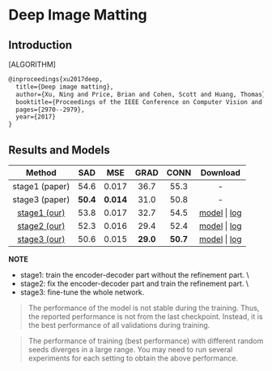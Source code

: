 # Deep Image Matting

## Introduction

[ALGORITHM]

```latex
@inproceedings{xu2017deep,
  title={Deep image matting},
  author={Xu, Ning and Price, Brian and Cohen, Scott and Huang, Thomas},
  booktitle={Proceedings of the IEEE Conference on Computer Vision and Pattern Recognition},
  pages={2970--2979},
  year={2017}
}
```

## Results and Models

|                                   Method                                   |   SAD    |    MSE    |   GRAD   |   CONN   |                                                                                                                              Download                                                                                                                               |
| :------------------------------------------------------------------------: | :------: | :-------: | :------: | :------: | :-----------------------------------------------------------------------------------------------------------------------------------------------------------------------------------------------------------------------------------------------------------------: |
|                               stage1 (paper)                               |   54.6   |   0.017   |   36.7   |   55.3   |                                                                                                                                  -                                                                                                                                  |
|                               stage3 (paper)                               | **50.4** | **0.014** |   31.0   |   50.8   |                                                                                                                                  -                                                                                                                                  |
|   [stage1 (our)](configs/mattors/dim/dim_stage1_v16_1x1_1000k_comp1k.py)   |   53.8   |   0.017   |   32.7   |   54.5   |     [model](https://download.openmmlab.com/mmediting/mattors/dim/dim_stage1_v16_1x1_1000k_comp1k_SAD-53.8_20200605_140257-979a420f.pth) \| [log](https://download.openmmlab.com/mmediting/mattors/dim/dim_stage1_v16_1x1_1000k_comp1k_20200605_140257.log.json)     |
| [stage2 (our)](configs/mattors/dim/dim_stage2_v16_pln_1x1_1000k_comp1k.py) |   52.3   |   0.016   |   29.4   |   52.4   | [model](https://download.openmmlab.com/mmediting/mattors/dim/dim_stage2_v16_pln_1x1_1000k_comp1k_SAD-52.3_20200607_171909-d83c4775.pth) \| [log](https://download.openmmlab.com/mmediting/mattors/dim/dim_stage2_v16_pln_1x1_1000k_comp1k_20200607_171909.log.json) |
| [stage3 (our)](configs/mattors/dim/dim_stage3_v16_pln_1x1_1000k_comp1k.py) |   50.6   |   0.015   | **29.0** | **50.7** | [model](https://download.openmmlab.com/mmediting/mattors/dim/dim_stage3_v16_pln_1x1_1000k_comp1k_SAD-50.6_20200609_111851-647f24b6.pth) \| [log](https://download.openmmlab.com/mmediting/mattors/dim/dim_stage3_v16_pln_1x1_1000k_comp1k_20200609_111851.log.json) |

**NOTE**

* stage1: train the encoder-decoder part without the refinement part. \
* stage2: fix the encoder-decoder part and train the refinement part. \
* stage3: fine-tune the whole network.

> The performance of the model is not stable during the training. Thus, the reported performance is not from the last checkpoint. Instead, it is the best performance of all validations during training.

> The performance of training (best performance) with different random seeds diverges in a large range. You may need to run several experiments for each setting to obtain the above performance.
